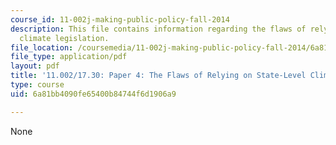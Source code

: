 ```yaml
---
course_id: 11-002j-making-public-policy-fall-2014
description: This file contains information regarding the flaws of relying on state-level
  climate legislation.
file_location: /coursemedia/11-002j-making-public-policy-fall-2014/6a81bb4090fe65400b84744f6d1906a9_MIT11_002JF14_pa4stud3.pdf
file_type: application/pdf
layout: pdf
title: '11.002/17.30: Paper 4: The Flaws of Relying on State-Level Climate Legislation'
type: course
uid: 6a81bb4090fe65400b84744f6d1906a9

---
```

None